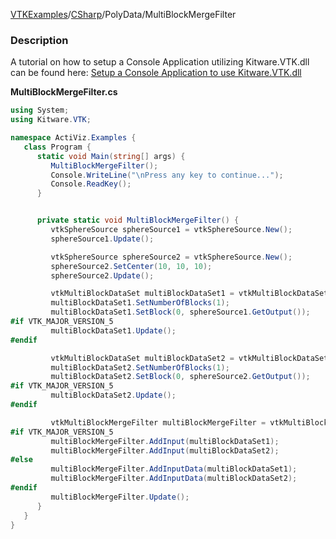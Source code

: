[VTKExamples](Home)/[CSharp](CSharp)/PolyData/MultiBlockMergeFilter

### Description
A tutorial on how to setup a Console Application utilizing Kitware.VTK.dll can be found here: [Setup a Console Application to use Kitware.VTK.dll](http://www.vtk.org/Wiki/VTK/CSharp/ActiViz.NET)<br />

**MultiBlockMergeFilter.cs**
```csharp
using System;
using Kitware.VTK;

namespace ActiViz.Examples {
   class Program {
      static void Main(string[] args) {
         MultiBlockMergeFilter();
         Console.WriteLine("\nPress any key to continue...");
         Console.ReadKey();
      }


      private static void MultiBlockMergeFilter() {
         vtkSphereSource sphereSource1 = vtkSphereSource.New();
         sphereSource1.Update();

         vtkSphereSource sphereSource2 = vtkSphereSource.New();
         sphereSource2.SetCenter(10, 10, 10);
         sphereSource2.Update();

         vtkMultiBlockDataSet multiBlockDataSet1 = vtkMultiBlockDataSet.New();
         multiBlockDataSet1.SetNumberOfBlocks(1);
         multiBlockDataSet1.SetBlock(0, sphereSource1.GetOutput());
#if VTK_MAJOR_VERSION_5
         multiBlockDataSet1.Update();
#endif

         vtkMultiBlockDataSet multiBlockDataSet2 = vtkMultiBlockDataSet.New();
         multiBlockDataSet2.SetNumberOfBlocks(1);
         multiBlockDataSet2.SetBlock(0, sphereSource2.GetOutput());
#if VTK_MAJOR_VERSION_5
         multiBlockDataSet2.Update();
#endif

         vtkMultiBlockMergeFilter multiBlockMergeFilter = vtkMultiBlockMergeFilter.New();
#if VTK_MAJOR_VERSION_5
         multiBlockMergeFilter.AddInput(multiBlockDataSet1);
         multiBlockMergeFilter.AddInput(multiBlockDataSet2);
#else
         multiBlockMergeFilter.AddInputData(multiBlockDataSet1);
         multiBlockMergeFilter.AddInputData(multiBlockDataSet2);
#endif
         multiBlockMergeFilter.Update();
      }
   }
}
```
